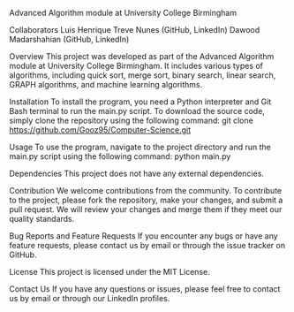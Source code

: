Advanced Algorithm module at University College Birmingham

Collaborators
Luis Henrique Treve Nunes (GitHub, LinkedIn)
Dawood Madarshahian (GitHub, LinkedIn)

Overview
This project was developed as part of the Advanced Algorithm module at University College Birmingham. It includes various types of algorithms, including quick sort, merge sort, binary search, linear search, GRAPH algorithms, and machine learning algorithms.

Installation
To install the program, you need a Python interpreter and Git Bash terminal to run the main.py script. To download the source code, simply clone the repository using the following command: git clone https://github.com/Gooz95/Computer-Science.git

Usage
To use the program, navigate to the project directory and run the main.py script using the following command: python main.py

Dependencies
This project does not have any external dependencies.

Contribution
We welcome contributions from the community. To contribute to the project, please fork the repository, make your changes, and submit a pull request. We will review your changes and merge them if they meet our quality standards.

Bug Reports and Feature Requests
If you encounter any bugs or have any feature requests, please contact us by email or through the issue tracker on GitHub.

License
This project is licensed under the MIT License.

Contact Us
If you have any questions or issues, please feel free to contact us by email or through our LinkedIn profiles.